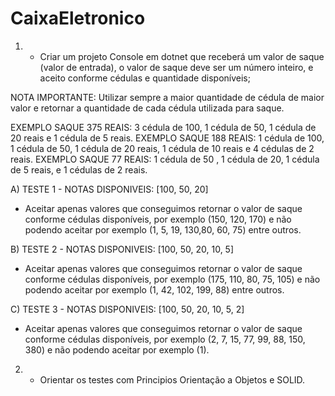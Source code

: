 # CaixaEletronico

1) - Criar um projeto Console em dotnet que receberá um valor de saque (valor de entrada), o valor de saque deve ser um número inteiro, e aceito conforme cédulas e quantidade disponíveis;

NOTA IMPORTANTE: Utilizar sempre a maior quantidade de cédula de maior valor e retornar a quantidade de cada cédula utilizada para saque. 

EXEMPLO SAQUE 375 REAIS: 3 cédula de 100, 1 cédula de 50, 1 cédula de 20 reais e 1 cédula de 5 reais.
EXEMPLO SAQUE 188 REAIS: 1 cédula de 100, 1 cédula de 50, 1 cédula de 20 reais, 1 cédula de 10 reais e 4 cédulas de 2 reais.
EXEMPLO SAQUE 77  REAIS: 1 cédula de 50 , 1 cédula de 20, 1 cédula de 5 reais, e 1 cédulas de 2 reais.

A) TESTE 1 - NOTAS DISPONIVEIS: [100, 50, 20] 
- Aceitar apenas valores que conseguimos retornar o valor de saque conforme cédulas disponíveis, por exemplo (150, 120, 170) e não podendo aceitar por exemplo (1, 5, 19, 130,80, 60, 75) entre outros.

B) TESTE 2 - NOTAS DISPONIVEIS: [100, 50, 20, 10, 5] 
- Aceitar apenas valores que conseguimos retornar o valor de saque conforme cédulas disponíveis, por exemplo (175, 110, 80, 75, 105) e não podendo aceitar por exemplo (1, 42, 102, 199, 88) entre outros.

C) TESTE 3 - NOTAS DISPONIVEIS: [100, 50, 20, 10, 5, 2] 
- Aceitar apenas valores que conseguimos retornar o valor de saque conforme cédulas disponíveis, por exemplo (2, 7, 15, 77, 99, 88, 150, 380) e não podendo aceitar por exemplo (1).

2) - Orientar os testes com Principios Orientação a Objetos e SOLID.
